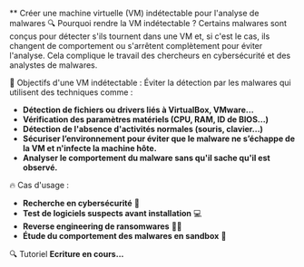 ** Créer une machine virtuelle (VM) indétectable pour l'analyse de malwares
🔍 Pourquoi rendre la VM indétectable ?
Certains malwares sont conçus pour détecter s'ils tournent dans une VM et, si c'est le cas, ils changent de comportement ou s'arrêtent complètement pour éviter l'analyse. Cela complique le travail des chercheurs en cybersécurité et des analystes de malwares.

🎯 Objectifs d'une VM indétectable :
Éviter la détection par les malwares qui utilisent des techniques comme :
- **Détection de fichiers ou drivers liés à VirtualBox, VMware...**
- **Vérification des paramètres matériels (CPU, RAM, ID de BIOS...)**
- **Détection de l'absence d'activités normales (souris, clavier...)**
- **Sécuriser l’environnement pour éviter que le malware ne s’échappe de la VM et n'infecte la machine hôte.**
- **Analyser le comportement du malware sans qu'il sache qu'il est observé.**

🔥 Cas d'usage :
- **Recherche en cybersécurité** 🔐
- **Test de logiciels suspects avant installation** 💻
- **Reverse engineering de ransomwares** 🕵️‍♂️
- **Étude du comportement des malwares en sandbox** 🦠

🔍 Tutoriel
**Ecriture en cours...**